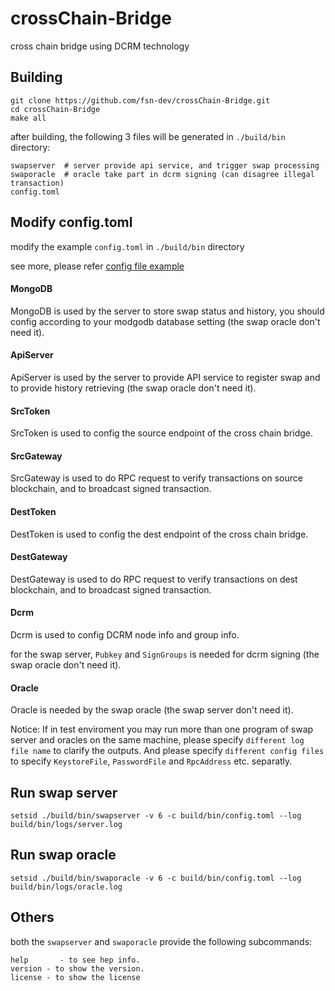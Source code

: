# crossChain-Bridge
cross chain bridge using DCRM technology

## Building

```shell
git clone https://github.com/fsn-dev/crossChain-Bridge.git
cd crossChain-Bridge
make all
```

after building, the following 3 files will be generated in `./build/bin` directory:

```text
swapserver	# server provide api service, and trigger swap processing
swaporacle	# oracle take part in dcrm signing (can disagree illegal transaction)
config.toml
```

## Modify config.toml

modify the example `config.toml` in `./build/bin` directory

see more, please refer [config file example](https://github.com/fsn-dev/crossChain-Bridge/blob/master/params/config.toml)

#### MongoDB

MongoDB is used by the server to store swap status and history, you should config according to your modgodb database setting (the swap oracle don't need it).

#### ApiServer

ApiServer is used by the server to provide API service to register swap and to provide history retrieving (the swap oracle don't need it).

#### SrcToken

SrcToken is used to config the source endpoint of the cross chain bridge.

#### SrcGateway

SrcGateway is used to do RPC request to verify transactions on source blockchain, and to broadcast signed transaction.

#### DestToken

DestToken is used to config the dest endpoint of the cross chain bridge.

#### DestGateway

DestGateway is used to do RPC request to verify transactions on dest blockchain, and to broadcast signed transaction.

#### Dcrm

Dcrm is used to config DCRM node info and group info.

for the swap server, `Pubkey` and `SignGroups` is needed for dcrm signing (the swap oracle don't need it).

#### Oracle

Oracle is needed by the swap oracle (the swap server don't need it).

Notice:
If in test enviroment you may run more than one program of swap server and oracles on the same machine,
please specify `different log file name` to clarify the outputs.
And please specify `different config files` to specify `KeystoreFile`, `PasswordFile` and `RpcAddress` etc. separatly.

## Run swap server

```shell
setsid ./build/bin/swapserver -v 6 -c build/bin/config.toml --log build/bin/logs/server.log
```

## Run swap oracle

```shell
setsid ./build/bin/swaporacle -v 6 -c build/bin/config.toml --log build/bin/logs/oracle.log
```

## Others

both the `swapserver` and `swaporacle` provide the following subcommands:

```text
help       - to see hep info.
version - to show the version.
license - to show the license
```
